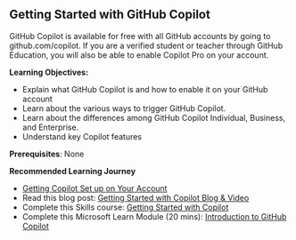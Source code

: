 ## Getting Started with GitHub Copilot

GitHub Copilot is available for free with all GitHub accounts by going to github.com/copilot. If you are a verified student or teacher through GitHub Education, you will also be able to enable Copilot Pro on your account.

**Learning Objectives:** 
- Explain what GitHub Copilot is and how to enable it on your GitHub account
- Learn about the various ways to trigger GitHub Copilot.
- Learn about the differences among GitHub Copilot Individual, Business, and Enterprise.
- Understand key Copilot features 

**Prerequisites**: None

**Recommended Learning Journey** 
- [Getting Copilot Set up on Your Account](https://docs.github.com/en/copilot/setting-up-github-copilot/setting-up-github-copilot-for-yourself)
- Read this blog post: [Getting Started with Copilot Blog & Video](https://github.blog/ai-and-ml/github-copilot/github-for-beginners-how-to-get-started-with-github-copilot/)
- Complete this Skills course: [Getting Started with Copilot](https://github.com/skills/getting-started-with-github-copilot)
- Complete this Microsoft Learn Module (20 mins): [Introduction to GitHub Copilot](https://learn.microsoft.com/en-us/training/modules/introduction-to-github-copilot/)
